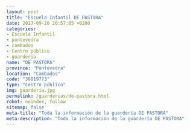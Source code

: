 ```yaml
---
layout: post
title: "Escuela Infantil DE PASTORA"
date: 2017-09-20 20:57:05 +0200
categories:
- Escuela Infantil
- pontevedra
- cambados
- Centro público
- guarderia
name: "DE PASTORA"
province: "Pontevedra"
location: "Cambados"
code: "36019773"
type: "Centro público"
img: guarderia.jpg
permalink: /guarderias/de-pastora.html
robot: noindex, follow
sitemap: false
meta-title: "Toda la información de la guardería DE PASTORA"
meta-description: "Toda la información de la guardería DE PASTORA"
---
```

